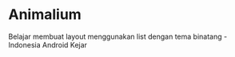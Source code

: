 # Animalium


Belajar membuat layout menggunakan list dengan tema binatang - Indonesia Android Kejar
